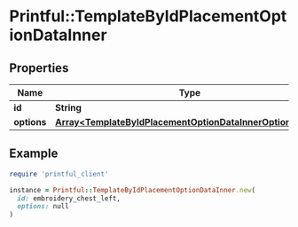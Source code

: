 # Printful::TemplateByIdPlacementOptionDataInner

## Properties

| Name | Type | Description | Notes |
| ---- | ---- | ----------- | ----- |
| **id** | **String** |  | [optional] |
| **options** | [**Array&lt;TemplateByIdPlacementOptionDataInnerOptionsInner&gt;**](TemplateByIdPlacementOptionDataInnerOptionsInner.md) |  | [optional] |

## Example

```ruby
require 'printful_client'

instance = Printful::TemplateByIdPlacementOptionDataInner.new(
  id: embroidery_chest_left,
  options: null
)
```

